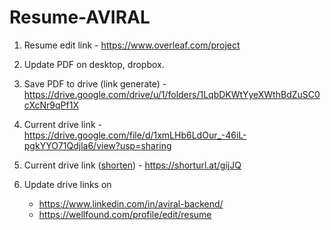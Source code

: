 # Resume-AVIRAL

1. Resume edit link - https://www.overleaf.com/project
2. Update PDF on desktop, dropbox.

3. Save PDF to drive (link generate) - https://drive.google.com/drive/u/1/folders/1LqbDKWtYyeXWthBdZuSC0cXcNr9qPf1X
4. Current drive link - https://drive.google.com/file/d/1xmLHb6LdOur_-46iL-pgkYYO71Qdjla6/view?usp=sharing
5. Current drive link ([shorten](https://www.shorturl.at/)) - https://shorturl.at/gijJQ

6. Update drive links on
      - https://www.linkedin.com/in/aviral-backend/
      - https://wellfound.com/profile/edit/resume




